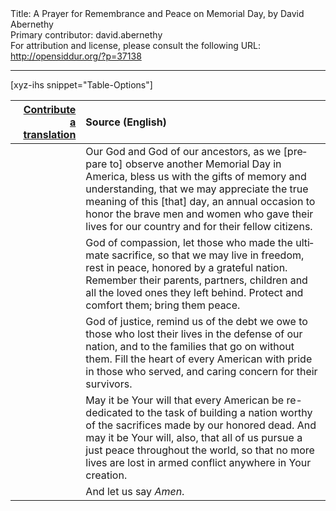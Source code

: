 <html>
<head></head>
<body>
Title: A Prayer for Remembrance and Peace on Memorial Day, by David Abernethy<br />
Primary contributor: david.abernethy<br />
For attribution and license, please consult the following URL: <a href="http://opensiddur.org/?p=37138">http://opensiddur.org/?p=37138</a>
<p />
<hr />

[xyz-ihs snippet="Table-Options"]<table style="margin-left: auto; margin-right: auto;" class="draggable">
<thead><tr><th id="x" style="text-align: right;"><a href="/contribute/upload/">Contribute a translation</a></th><th style="text-align: left;">Source (English)</th></tr></thead>
<tbody>
<tr><td style="vertical-align:top;">
<div class="liturgy" lang="he">

</span></div></td>
 
<td style="vertical-align:top;">
<div class="english" lang="en">
Our God and God of our ancestors, 
as we [prepare to] observe another Memorial Day in America, 
bless us with the gifts of memory and understanding, 
that we may appreciate the true meaning of this [that] day, 
an annual occasion to honor the brave men and women 
who gave their lives for our country 
and for their fellow citizens.
</div></td></tr>


<tr><td style="vertical-align:top;">
<div class="liturgy" lang="he">

</span></div></td>
 
<td style="vertical-align:top;">
<div class="english" lang="en">
God of compassion, 
let those who made the ultimate sacrifice, 
so that we may live in freedom, 
rest in peace, 
honored by a grateful nation.  
Remember their parents, 
partners, 
children 
and all the loved ones they left behind.  
Protect and comfort them; 
bring them peace.
</div></td></tr>


<tr><td style="vertical-align:top;">
<div class="liturgy" lang="he">

</span></div></td>
 
<td style="vertical-align:top;">
<div class="english" lang="en">
God of justice, 
remind us of the debt we owe 
to those who lost their lives in the defense of our nation, 
and to the families that go on without them.  
Fill the heart of every American 
with pride in those who served, 
and caring concern for their survivors.
</div></td></tr>


<tr><td style="vertical-align:top;">
<div class="liturgy" lang="he">

</span></div></td>
 
<td style="vertical-align:top;">
<div class="english" lang="en">
May it be Your will 
that every American be re-dedicated 
to the task of building a nation 
worthy of the sacrifices made by our honored dead.  
And may it be Your will, also, 
that all of us pursue a just peace throughout the world, 
so that no more lives are lost in armed conflict 
anywhere in Your creation.
</div></td></tr>


<tr><td style="vertical-align:top;">
<div class="liturgy" lang="he">

</span></div></td>
 
<td style="vertical-align:top;">
<div class="english" lang="en">
And let us say <em>Amen</em>.
</div></td></tr>
</tbody></table>
</body>
</html>